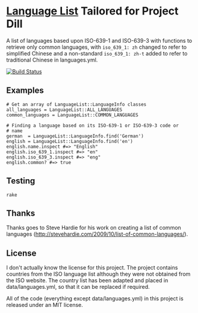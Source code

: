 # [Language List](https://github.com/scsmith/language_list) Tailored for Project Dill
A list of languages based upon ISO-639-1 and ISO-639-3 with functions to retrieve only common languages, with `iso_639_1: zh` changed to refer to simplified Chinese and a non-standard `iso_639_1: zh-t` added to refer to traditional Chinese in languages.yml.

[![Build Status](https://travis-ci.org/scsmith/language_list.svg?branch=master)](https://travis-ci.org/scsmith/language_list)

## Examples
    # Get an array of LanguageList::LanguageInfo classes
    all_languages = LanguageList::ALL_LANGUAGES
    common_languages = LanguageList::COMMON_LANGUAGES

    # Finding a language based on its ISO-639-1 or ISO-639-3 code or
    # name
    german  = LanguageList::LanguageInfo.find('German')
    english = LanguageList::LanguageInfo.find('en')
    english.name.inspect #=> "English"
    english.iso_639_1.inspect #=> "en"
    english.iso_639_3.inspect #=> "eng"
    english.common? #=> true

## Testing

    rake

## Thanks
Thanks goes to Steve Hardie for his work on creating a list of common languages (http://stevehardie.com/2009/10/list-of-common-languages/).

## License
I don't actually know the license for this project. The project contains countries from the ISO language list although they were not obtained from the ISO website. The country list has been adapted and placed in data/languages.yml, so that it can be replaced if required.

All of the code (everything except data/languages.yml) in this project is released under an MIT license.
